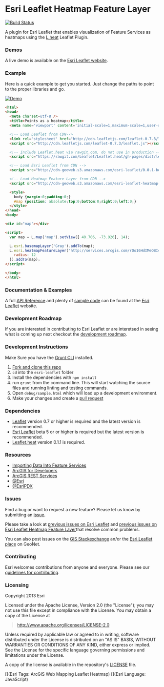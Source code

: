 # Esri Leaflet Heatmap Feature Layer

[![Build Status](https://travis-ci.org/Esri/esri-leaflet-heatmap-feature-layer.svg)](https://travis-ci.org/Esri/esri-leaflet-heatmap-feature-layer)

A plugin for Esri Leaflet that enables visualization of Feature Services as heatmaps using the [L.heat](https://github.com/Leaflet/Leaflet.heat) Leaflet Plugin.

### Demos
A live demo is available on the [Esri Leaflet website](http://esri.github.io/esri-leaflet/examples/visualize-points-as-a-heatmap.html).

### Example
Here is a quick example to get you started. Just change the paths to point to the proper libraries and go.

<a href="http://esri.github.io/esri-leaflet/examples/visualize-points-as-a-heatmap.html">
  <img src="https://github.com/Esri/esri-leaflet-heatmap-feature-layer/raw/master/esri-leaflet-heatmap-feature-layer.jpg" alt="Demo">
</a>

```html
<html>
<head>
  <meta charset=utf-8 />
  <title>Points as a heatmap</title>
  <meta name='viewport' content='initial-scale=1,maximum-scale=1,user-scalable=no' />

  <!-- Load Leaflet from CDN-->
  <link rel="stylesheet" href="http://cdn.leafletjs.com/leaflet-0.7.3/leaflet.css" />
  <script src="http://cdn.leafletjs.com/leaflet-0.7.3/leaflet.js"></script>

  <!-- Include Leaflet.heat via rawgit.com, do not use in production -->
  <script src="https://rawgit.com/Leaflet/Leaflet.heat/gh-pages/dist/leaflet-heat.js"></script>

  <!-- Load Esri Leaflet from CDN -->
  <script src="http://cdn-geoweb.s3.amazonaws.com/esri-leaflet/0.0.1-beta.6/esri-leaflet.js"></script>

  <!-- Load Heatmap Feature Layer from CDN -->
  <script src="http://cdn-geoweb.s3.amazonaws.com/esri-leaflet-heatmap-feature-layer/0.0.1-beta.1/esri-leaflet-heatmap-feature-layer.js"></script>

  <style>
    body {margin:0;padding:0;}
    #map {position: absolute;top:0;bottom:0;right:0;left:0;}
  </style>
</head>
<body>

<div id="map"></div>

<script>
  var map = L.map('map').setView([ 40.706, -73.926], 14);

  L.esri.basemapLayer('Gray').addTo(map);
  L.esri.heatmapFeatureLayer('http://services.arcgis.com/rOo16HdIMeOBI4Mb/ArcGIS/rest/services/Graffiti_Reports/FeatureServer/0', {
    radius: 12
  }).addTo(map);
</script>

</body>
</html>
```

### Documentation & Examples

A full [API Reference](http://esri.github.io/esri-leaflet/api-reference/) and plenty of [sample code](http://esri.github.io/esri-leaflet/examples/) can be found at the [Esri Leaflet](http://esri.github.io/esri-leaflet/) website.

### Development Roadmap

If you are interested in contributing to Esri Leaflet or are interetsed in seeing what is coming up next checkout the [development roadmap](https://github.com/Esri/esri-leaflet/wiki/Roadmap).

### Development Instructions

Make Sure you have the [Grunt CLI](http://gruntjs.com/getting-started) installed.

1. [Fork and clone this repo](https://help.github.com/articles/fork-a-repo)
2. `cd` into the `esri-leaflet` folder
3. Install the dependencies with `npm install`
4. run `grunt` from the command line. This will start watching the source files and running linting and testing commands.
5. Open `debug/sample.html` which will load up a development environment.
6. Make your changes and create a [pull request](https://help.github.com/articles/creating-a-pull-request)

### Dependencies

* [Leaflet](http://leaflet.com) version 0.7 or higher is required and the latest version is recommended.
* [Esri Leaflet](http://esri.github.io/esri-leaflet/) beta 5 or or higher is required but the latest version is recommended.
* [Leaflet.heat](https://github.com/Leaflet/Leaflet.heat) version 0.1.1 is required.

### Resources

* [Importing Data Into Feature Services](https://developers.arcgis.com/tools/csv-to-feature-service/)
* [ArcGIS for Developers](http://developers.arcgis.com)
* [ArcGIS REST Services](http://resources.arcgis.com/en/help/arcgis-rest-api/)
* [@Esri](http://twitter.com/esri)
* [@EsriPDX](http://twitter.com/esripdx)

### Issues

Find a bug or want to request a new feature?  Please let us know by submitting an [issue](https://github.com/Esri/esri-leaflet-heatmap-feature-layer/issues).

Please take a look at [previous issues on Esri Leaflet](https://github.com/Esri/esri-leaflet/issues?labels=FAQ&milestone=&page=1&state=closed) and [previous issues on Esri Leaflet Heatmap Feature Layer](https://github.com/Esri/esri-leaflet-heatmap-feature-layer/issues?labels=FAQ&milestone=&page=1&state=closed)that resolve common problems.

You can also post issues on the [GIS Stackexchange](http://gis.stackexchange.com/questions/ask?tags=esri-leaflet,leaflet) an/or the [Esri Leaflet place](https://geonet.esri.com/discussion/create.jspa?sr=pmenu&containerID=1841&containerType=700&tags=esri-leaflet,leaflet) on GeoNet.

### Contributing

Esri welcomes contributions from anyone and everyone. Please see our [guidelines for contributing](https://github.com/Esri/esri-leaflet-heatmap-feature-layer/blob/master/CONTRIBUTING.md).

### Licensing
Copyright 2013 Esri

Licensed under the Apache License, Version 2.0 (the "License");
you may not use this file except in compliance with the License.
You may obtain a copy of the License at

> http://www.apache.org/licenses/LICENSE-2.0

Unless required by applicable law or agreed to in writing, software
distributed under the License is distributed on an "AS IS" BASIS,
WITHOUT WARRANTIES OR CONDITIONS OF ANY KIND, either express or implied.
See the License for the specific language governing permissions and
limitations under the License.

A copy of the license is available in the repository's [LICENSE](./LICENSE) file.

[](Esri Tags: ArcGIS Web Mapping Leaflet Heatmap)
[](Esri Language: JavaScript)
